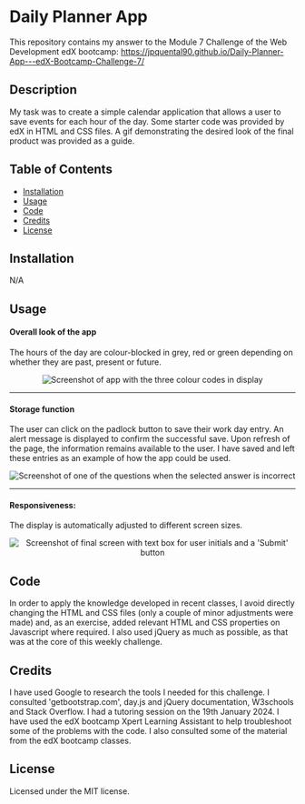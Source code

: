 # Daily Planner App

This repository contains my answer to the Module 7 Challenge of the Web Development edX bootcamp: https://jpquental90.github.io/Daily-Planner-App---edX-Bootcamp-Challenge-7/

## Description

My task was to create a simple calendar application that allows a user to save events for each hour of the day. Some starter code was provided by edX in HTML and CSS files. A gif demonstrating the desired look of the final product was provided as a guide. 

## Table of Contents

* [Installation](#installation)
* [Usage](#usage)
* [Code](#code)
* [Credits](#credits)
* [License](#license)

## Installation

N/A

## Usage

#### Overall look of the app

The hours of the day are colour-blocked in grey, red or green depending on whether they are past, present or future.

<center>

![Screenshot of app with the three colour codes in display](assets/images/Screenshot%20app%201.png)
</center>

---
#### Storage function

The user can click on the padlock button to save their work day entry. An alert message is displayed to confirm the successful save. Upon refresh of the page, the information remains available to the user. I have saved and left these entries as an example of how the app could be used.

<center>

![Screenshot of one of the questions when the selected answer is incorrect](assets/images/Screenshot%20app%202.png)
</center>

---
#### Responsiveness:

The display is automatically adjusted to different screen sizes.

<center>

![Screenshot of final screen with text box for user initials and a 'Submit' button](assets/images/Screenshot%20app%203.png)
</center>

## Code

In order to apply the knowledge developed in recent classes, I avoid directly changing the HTML and CSS files (only a couple of minor adjustments were made) and, as an exercise, added relevant HTML and CSS properties on Javascript where required. I also used jQuery as much as possible, as that was at the core of this weekly challenge.

## Credits

I have used Google to research the tools I needed for this challenge. I consulted 'getbootstrap.com', day.js and jQuery documentation, W3schools and Stack Overflow. I had a tutoring session on the 19th January 2024. I have used the edX bootcamp Xpert Learning Assistant to help troubleshoot some of the problems with the code. I also consulted some of the material from the edX bootcamp classes.

## License

Licensed under the MIT license.